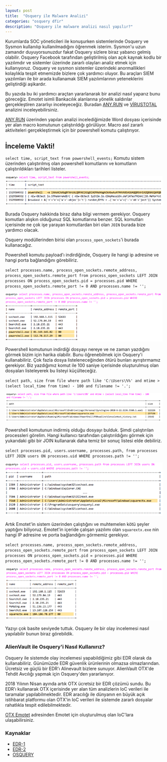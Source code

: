 ```yaml
---
layout: post
title:  "Osquery ile Malware Analizi"
categories: "osquery dfir"
description: "Osquery ile malware analizi nasıl yapılır?"
---
```


Kurumlarda SOC yöneticileri ile konuşurken sistemlerinde Osquery ve Sysmon kullanılıp kullanılmadığını öğrenmek isterim. Sysmon'u uzun zamandır duyuyorsunuzdur fakat Osquery sizlere biraz yabancı gelmiş olabilir. Osquery Facebook tarafından geliştirilmiş olan açık kaynak kodlu bir yazılımdır ve sistemler üzerinde zararlı olayları analiz etmek için kullanıyoruz. Osquery ve sysmon sistemler üzerindeki anormallikleri kolaylıkla tespit etmemizde bizlere çok yardımcı oluyor. Bu araçları SIEM yazılımları ile bir arada kullanamak SIEM yazılımlarının yeteneklerini geliştirdiği aşikardır.

Bu yazıda bu iki yardımcı araçtan yararlanarak bir analizi nasıl yaparız bunu göreceğiz. Emotet isimli Bankacılık alanlarına yönelik saldırılar gerçekleştiren zararlıyı inceleyeceğiz. Buradan [ANY.RUN] ve [VİRUSTOTAL] analizini inceleyebilirsiniz.

[ANY.RUN] üzerinden yapılan analizi incelediğimizde Word dosyası içerisinde yer alan macro komutunun çalıştırıldığı görülüyor. Macro asıl zararlı aktiviteleri gerçekleştirmek için bir powershell komutu çalıştırıyor.

## İnceleme Vakti!

`
select time, script_text from powershell_events;
`
Komutu sistem üzerinden çalıştırılmış olan powershell komutlarını ve komutların çalıştırıldıkları tarihleri listeler.


![Osquery Powershell Event List](../assets/images/2019-04-23/01.png)


Burada Osquery hakkinda biraz daha bilgi vermem gerekiyor. Osquery komutları alışkın olduğunuz SQL komutlarına benzer. SQL komutları içerisinde ne çok işe yarayan komutlardan biri olan `JOIN` burada bize yardımcı olacak.

Osquery modüllerinden birisi olan `process_open_sockets`'i burada kullanacağız.

Powershell komutu payload'ı indirdiğinde, Osquery ile hangi ip adresine ve hangi porta bağlandığını görebiliriz.


`
select processes.name, process_open_sockets.remote_address, process_open_sockets.remote_port from process_open_sockets LEFT JOIN processes ON process_open_sockets.pid = processes.pid WHERE process_open_sockets.remote_port != 0 AND processes.name != '';
`


![Osquery Powershell Remote IP and Port](../assets/images/2019-04-23/02.png)

Powershell komutunun indirdiği dosyayı nereye ve ne zaman yazdığını görmek bizim için harika olabilir. Bunu öğrenebilmek için Osquery'i kullanabiliriz. Çok fazla dosya listeleneceğinden ötürü bunları ayrıştırmamız gerekiyor. Biz yazdığımız komut ile 100 saniye içerisinde oluşturulmuş olan dosyaları listeleyerek bu listeyi küçülteceğiz.


`
select path, size from file where path like 'C:\Users\%%' and mtime > (select local_time from time) - 100 and filename != '.';
`


![Osquery File Location Finding](../assets/images/2019-04-23/03.png)


Powershell komutunun indirmiş olduğu dosyayı bulduk. Şimdi çalıştırılan processleri görelim. Hangi kullanıcı tarafından çalıştırıldığını görmek için yukarıdaki gibi bir JOIN kullanarak daha temiz bir sonuç listesi elde debiliriz.


`
select processes.pid, users.username, processes.path, from processes LEFT JOIN users ON processes.uid WHERE processes.path != '';
`


![Osquery File Location Finding](../assets/images/2019-04-23/04.png)

Artık Emotet'in sistem üzerinden çalıştığını ve muhtemelen kötü şeyler yaptığını biliyoruz. Emotet'in içeride çalışan yazılımı olan `squarextx.exe`
 nin hangi IP adresine ve porta bağlandığını görmemiz gerekiyor.


`
select processes.name, process_open_sockets.remote_address, process_open_sockets.remote_port from process_open_sockets LEFT JOIN processes ON process_open_sockets.pid = processes.pid WHERE process_open_sockets.remote_port != 0 AND processes.name != '';
`


![Osquery Emotet Exe Remote IP and Port](../assets/images/2019-04-23/05.png)


Yazıyı çok basite seviyede tuttuk. Osquery ile bir olay incelemesi nasıl yapılabilir bunun biraz görebildik.

### AlienVault ile Osquery'i Nasıl Kullanırız?

Osquery ile sistemde olay incelemesi yapabildiğimiz gibi EDR olarak da kullanabiliriz. Günümüzde EDR güvenlik ürünlerinin olmazsa olmazlarından. Ücretsiz ve güçlü bir EDR'ı Alinevault bizlere sunuyor. AlienVault OTX'de Tehdit Avcılığı yapmak için Osquery'den yararlanıyor.

2018 Yılının Nisan ayında artık OTX ücretsiz bir EDR çözümü sundu. Bu EDR'ı kullanarak OTX içerisinde yer alan tüm analizlerin IoC verileri ile taramalar yapılabilmektedir. EDR aracılığı ile dünyanın en büyük açık istihbarat platformu olan OTX'in IoC verileri ile sistemde zararlı dosyalar rahatlıkla tespit edilebilmektedir.

[OTX Emotet] adresinden Emotet için oluşturulmuş olan IoC'lara ulaşabilirsiniz.

### Kaynaklar

* [EDR-1]
* [EDR-2]
* [OSQUERY]


[ANY.RUN]: https://app.any.run/tasks/b30d3215-a238-415e-ba7d-a884e1505758
[VİRUSTOTAL]: https://www.virustotal.com/gui/file/c932d54a9ef3c645a28b7d8de9747fc6c06fc23c6d65c036da4eae4d778a81db/detection
[OTX Emotet]: https://otx.alienvault.com/browse/pulses?q=emotet

[EDR-1]: https://www.alienvault.com/resource-center/solution-briefs/endpoint-detection-and-response
[EDR-2]: https://www.alienvault.com/blogs/security-essentials/new-free-threat-hunting-service-from-alienvault-otx-endpoint-security
[OSQUERY]: https://blog.rapid7.com/2016/05/09/introduction-to-osquery-for-threat-detection-dfir/